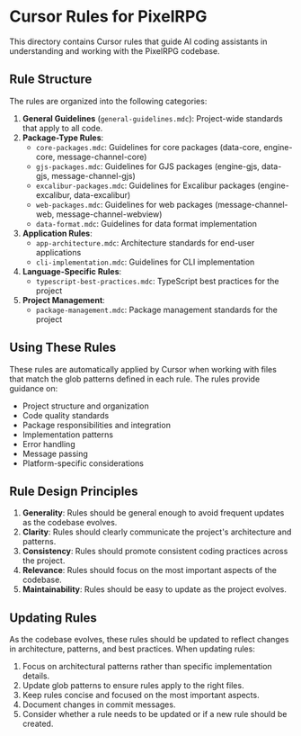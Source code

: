 # Cursor Rules for PixelRPG

This directory contains Cursor rules that guide AI coding assistants in understanding and working with the PixelRPG codebase.

## Rule Structure

The rules are organized into the following categories:

1. **General Guidelines** (`general-guidelines.mdc`): Project-wide standards that apply to all code.
2. **Package-Type Rules**:
   - `core-packages.mdc`: Guidelines for core packages (data-core, engine-core, message-channel-core)
   - `gjs-packages.mdc`: Guidelines for GJS packages (engine-gjs, data-gjs, message-channel-gjs)
   - `excalibur-packages.mdc`: Guidelines for Excalibur packages (engine-excalibur, data-excalibur)
   - `web-packages.mdc`: Guidelines for web packages (message-channel-web, message-channel-webview)
   - `data-format.mdc`: Guidelines for data format implementation
3. **Application Rules**:
   - `app-architecture.mdc`: Architecture standards for end-user applications
   - `cli-implementation.mdc`: Guidelines for CLI implementation
4. **Language-Specific Rules**:
   - `typescript-best-practices.mdc`: TypeScript best practices for the project
5. **Project Management**:
   - `package-management.mdc`: Package management standards for the project

## Using These Rules

These rules are automatically applied by Cursor when working with files that match the glob patterns defined in each rule. The rules provide guidance on:

- Project structure and organization
- Code quality standards
- Package responsibilities and integration
- Implementation patterns
- Error handling
- Message passing
- Platform-specific considerations

## Rule Design Principles

1. **Generality**: Rules should be general enough to avoid frequent updates as the codebase evolves.
2. **Clarity**: Rules should clearly communicate the project's architecture and patterns.
3. **Consistency**: Rules should promote consistent coding practices across the project.
4. **Relevance**: Rules should focus on the most important aspects of the codebase.
5. **Maintainability**: Rules should be easy to update as the project evolves.

## Updating Rules

As the codebase evolves, these rules should be updated to reflect changes in architecture, patterns, and best practices. When updating rules:

1. Focus on architectural patterns rather than specific implementation details.
2. Update glob patterns to ensure rules apply to the right files.
3. Keep rules concise and focused on the most important aspects.
4. Document changes in commit messages.
5. Consider whether a rule needs to be updated or if a new rule should be created. 